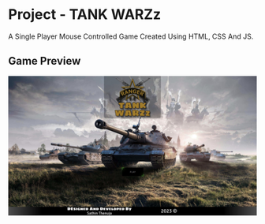 # Project - TANK WARZz

A Single Player Mouse Controlled Game Created Using HTML, CSS And JS.

## Game Preview

![Game Preview](assests/ReadMe1.jpg)
